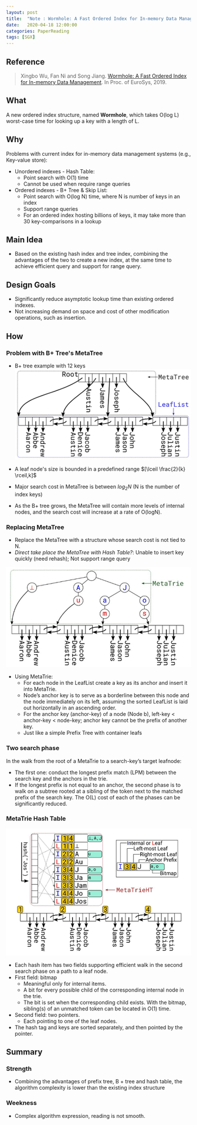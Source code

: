 ```yaml
---
layout: post
title:  "Note : Wormhole: A Fast Ordered Index for In-memory Data Management"
date:   2020-04-18 12:00:00
categories: PaperReading
tags: [SGX]
---
```


## Reference

> Xingbo Wu, Fan Ni and Song Jiang. [Wormhole: A Fast Ordered Index for In-memory Data Management](https://dl.acm.org/doi/pdf/10.1145/3302424.3303955?download=true). In Proc. of EuroSys, 2019.

## What

A new ordered index structure, named **Wormhole**, which takes O(log L) worst-case time for looking up a key with a length of L.

<!-- more -->

## Why

Problems with current index for in-memory data management systems (e.g., Key-value store):

* Unordered indexes - Hash Table:
    * Point search with O(1) time
    * Cannot be used when require range queries
* Ordered indexes - B+ Tree & Skip List:
    * Point search with O(log N) time, where N is number of keys in an index
    * Support range queries
    * For an ordered index hosting billions of keys, it may take more than 30 key-comparisons in a lookup

## Main Idea

* Based on the existing hash index and tree index, combining the advantages of the two to create a new index, at the same time to achieve efficient query and support for range query.

## Design Goals

* Significantly reduce asymptotic lookup time than existing ordered indexes.
* Not increasing demand on space and cost of other modification operations, such as insertion.

## How

### Problem with B+ Tree's MetaTree

* B+ tree example with 12 keys
![b+ tree](img/paperReading/Wormhole-BTree.jpg)

* A leaf node's size is bounded in a predefined range $[\lceil \frac{2}{k} \rceil,k]$
* Major search cost in MetaTree is between $log_2N$ (N is the number of index keys)
* As the B+ tree grows, the MetaTree will contain more levels of internal nodes, and the search cost will increase at a rate of O(logN).

### Replacing MetaTree

* Replace the MetaTree with a structure whose search cost is not tied to N.
* *Direct take place the MetaTree with Hash Table?*: Unable to insert key quickly (need rehash); Not support range query

![MetaTrie](img/paperReading/Wormhole-MetaTrie.jpg)

* Using MetaTrie:
    * For each node in the LeafList create a key as its anchor and insert it into MetaTrie. 
    * Node’s anchor key is to serve as a borderline between this node and the node immediately on its left, assuming the sorted LeafList is laid out horizontally in an ascending order.
    * For the anchor key (anchor-key) of a node (Node b), left-key < anchor-key < node-key; anchor key cannot be the prefix of another key.
    * Just like a simple Prefix Tree with container leafs

### Two search phase

In the walk from the root of a MetaTrie to a search-key’s target leafnode:

* The first one: conduct the longest prefix match (LPM) between the search key and the anchors in the trie.
* If the longest prefix is not equal to an anchor, the second phase is to walk on a subtree rooted at a sibling of the token next to the matched prefix of the search key. The O(L) cost of each of the phases can be significantly reduced.

### MetaTrie Hash Table

![MetaTrie Hash Table](img/paperReading/Wormhole-Hash.jpg)

* Each hash item has two fields supporting efficient walk in the second search phase on a path to a leaf node.
* First field: bitmap
    * Meaningful only for internal items. 
    * A bit for every possible child of the corresponding internal node in the trie.
    * The bit is set when the corresponding child exists. With the bitmap, sibling(s) of an unmatched token can be located in O(1) time.
* Second field: two pointers.
    * Each pointing to one of the leaf nodes.
* The hash tag and keys are sorted separately, and then pointed by the pointer.

## Summary

### Strength

* Combining the advantages of prefix tree, B + tree and hash table, the algorithm complexity is lower than the existing index structure

### Weekness

* Complex algorithm expression, reading is not smooth.